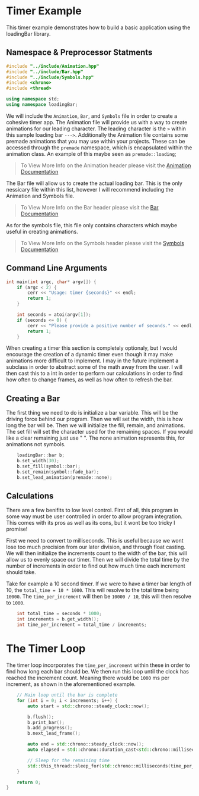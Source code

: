 # Timer Example

This timer example demonstrates how to build a basic application using the loadingBar library.

## Namespace & Preprocessor Statments
```cpp
#include "../include/Animation.hpp"
#include "../include/Bar.hpp"
#include "../include/Symbols.hpp"
#include <chrono>
#include <thread>

using namespace std;
using namespace loadingBar;

```

We will include the `Animation`, `Bar`, and `Symbols` file in order to create a cohesive timer app. The Animation file will provide us with a way to create animations for our leading character. The leading character is the `>` within this sample loading bar `--->`. Additionally the Animation file contains some premade animations that you may use within your projects. These can be accessed through the `premade` namespace, which is encapsulated within the animation class. An example of this maybe seen as `premade::loading`; 

> To View More Info on the Animation header please visit the [Animation Documentation]()

The Bar file will allow us to create the actual loading bar. This is the only nessicary file within this list, however I will recommend including the Animation and Symbols file. 

> To View More Info on the Bar header please visit the [Bar Documentation]()

As for the symbols file, this file only contains characters which maybe useful in creating animations. 

> To View More Info on the Symbols header please visit the [Symbols Documentation]()


## Command Line Arguments

```cpp
int main(int argc, char* argv[]) {
    if (argc < 2) {
        cerr << "Usage: timer {seconds}" << endl;
        return 1;
    }

    int seconds = atoi(argv[1]);
    if (seconds <= 0) {
        cerr << "Please provide a positive number of seconds." << endl;
        return 1;
    }
```

When creating a timer this section is completely optionaly, but I would encourage the creation of a dynamic timer even though it may make animations more difficult to implement. I may in the future implement a subclass in order to abstract some of the math away from the user. I will then cast this to a int in order to perform our calculations in order to find how often to change frames, as well as how often to refresh the bar. 

## Creating a Bar

The first thing we need to do is initialize a bar variable. This will be the driving force behind our program. Then we will set the width, this is how long the bar will be. Then we will initialize the fill, remain, and animations. The set fill will set the character used for the remaining spaces. If you would like a clear remaining just use " ". The none animation represents this, for animations not symbols.

```cpp
    loadingBar::bar b;
    b.set_width(30);
    b.set_fill(symbol::bar);
    b.set_remain(symbol::fade_bar);
    b.set_lead_animation(premade::none);
```

## Calculations

There are a few benifits to low level control. First of all, this program in some way must be user controlled in order to allow program integration. This comes with its pros as well as its cons, but it wont be too tricky I promise! 

First we need to convert to milliseconds. This is useful because we wont lose too much precision from our later division, and through float casting. We will then initialize the increments count to the width of the bar, this will allow us to evenly space our timer. Then we will divide the total time by the number of increments in order to find out how much time each increment should take. 

Take for example a 10 second timer. If we were to have a timer bar length of 10, the `total_time = 10 * 1000`. This will resolve to the total time being `10000`. The `time_per_increment` will then be `10000 / 10`, this will then resolve to `1000`.

```cpp
    int total_time = seconds * 1000; 
    int increments = b.get_width(); 
    int time_per_increment = total_time / increments;
```

# The Timer Loop

The timer loop incorporates the `time_per_increment` within these in order to find how long each bar should be. We then run this loop until the clock has reached the increment count. Meaning there would be `1000` ms per increment, as shown in the aforementioned example.

```cpp
    // Main loop until the bar is complete
    for (int i = 0; i < increments; i++) {
        auto start = std::chrono::steady_clock::now();

        b.flush();
        b.print_bar();
        b.add_progress();
        b.next_lead_frame();

        auto end = std::chrono::steady_clock::now();
        auto elapsed = std::chrono::duration_cast<std::chrono::milliseconds>(end - start).count();

        // Sleep for the remaining time
        std::this_thread::sleep_for(std::chrono::milliseconds(time_per_increment - elapsed));
    }

    return 0;
}
```
